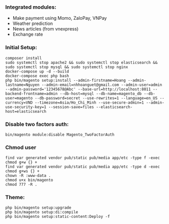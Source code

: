 ### Integrated modules:

-   Make payment using Momo, ZaloPay, VNPay
-   Weather prediction
-   News articles (from vnexpress)
-   Exchange rate

### Initial Setup:

```
composer install
sudo systemctl stop apache2 && sudo systemctl stop elasticsearch && sudo systemctl stop mysql && sudo systemctl stop nginx
docker-compose up -d --build
docker-compose exec php bash
php bin/magento setup:install --admin-firstname=Hoang --admin-lastname=Nguyen --admin-email=nhhoanguet@gmail.com --admin-user=admin --admin-password='12345678@Abc' --base-url=http://localhost:8011 --backend-frontname=admin --db-host=mysql --db-name=magento_db --db-user=magento --db-password=secret --use-rewrites=1 --language=en_US --currency=VND --timezone=Asia/Ho_Chi_Minh --use-secure-admin=1 --admin-use-security-key=1 --session-save=files --elasticsearch-host=elasticsearch
```

### Disable two factors auth:

```
bin/magento module:disable Magento_TwoFactorAuth
```

### Chmod user

```
find var generated vendor pub/static pub/media app/etc -type f -exec chmod g+w {} +
find var generated vendor pub/static pub/media app/etc -type d -exec chmod g+ws {} +
chown -R :www-data .
chmod u+x bin/magento
chmod 777 -R .
```

### Theme:

```
php bin/magento setup:upgrade
php bin/magento setup:di:compile
php bin/magento setup:static-content:Deploy -f
```
